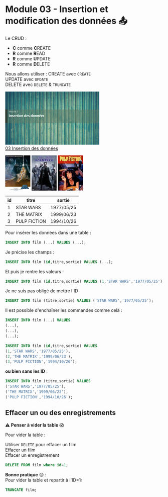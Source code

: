 # Module 03 - Insertion et modification des données :outbox_tray:
Le CRUD :
- **C** comme **C**REATE
- **R** comme **R**EAD
- **R** comme **U**PDATE
- **R** comme **D**ELETE
  
Nous allons utiliser :
CREATE avec <code>CREATE</code>  
UPDATE avec <code>UPDATE</code>  
DELETE avec <code>DELETE</code> & <code>TRUNCATE</code>  

<a href="../00 Les fichiers PDF - Supports de cours/03 Insertion des données.pdf">
  <img src="../img/03/m3.png" width="300">
</a>  
<br>
<a href="../00 Les fichiers PDF - Supports de cours/03 Insertion des données.pdf">
03 Insertion des données
</a> 

<br>
  
<img src="../img/04/star.webp" width="80"> <img src="../img/04/matrix.webp" width="80"> <img src="../img/04/pulp.webp" width="80">

  
| id | titre | sortie |
|---|---|---|
| 1 | STAR WARS | 1977/05/25 |
| 2 | THE MATRIX | 1999/06/23 |
| 3 | PULP FICTION | 1994/10/26 |
  
Pour insérer les données dans une table :
```sql
INSERT INTO film (...) VALUES (...);
```

Je précise les champs :
```sql
INSERT INTO film (id,titre,sortie) VALUES (...);
```
Et puis je rentre les valeurs :
```sql
INSERT INTO film (id,titre,sortie) VALUES (1,'STAR WARS','1977/05/25');
```

Je ne suis pas obligé de mettre l'ID
```sql
INSERT INTO film (titre,sortie) VALUES ('STAR WARS','1977/05/25');
```

Il est possible d'enchaîner les commandes comme celà :

```sql
INSERT INTO film (...) VALUES
(...),
(...),
(...);
```

```sql
INSERT INTO film (id,titre,sortie) VALUES
(1,'STAR WARS','1977/05/25'),
(2,'THE MATRIX','1999/06/23'),
(3,'PULP FICTION','1994/10/26');
```
**ou bien sans les ID** :
```sql
INSERT INTO film (titre,sortie) VALUES
('STAR WARS','1977/05/25'),
('THE MATRIX','1999/06/23'),
('PULP FICTION','1994/10/26');
```
## Effacer un ou des enregistrements

:warning: **Penser à vider la table** :scream:  
  

Pour vider la table :  

Utiliser <code>DELETE</code> pour effacer un film  
Effacer un film  
Effacer un enregistrement
```sql
DELETE FROM film where id=1;
```

**Bonne pratique**   :heart_eyes: :   
Pour vider la table et repartir à l'ID=1:
```sql
TRUNCATE film;
```

